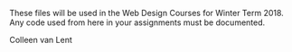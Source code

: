 These files will be used in the Web Design Courses for Winter Term 2018.
Any code used from here in your assignments must be documented.

Colleen van Lent 